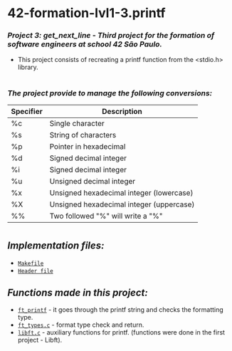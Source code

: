 <h1>42-formation-lvl1-3.printf</h1>

### _Project 3: get_next_line - Third project for the formation of software engineers at school 42 São Paulo._

- This project consists of recreating a printf function from the <stdio.h> library.

<h1></h1>

### _The project provide to manage the following conversions:_

| Specifier    | Description                                |
|--------------|--------------------------------------------|
| %c           | Single character                           |
| %s           | String of characters                       |
| %p           | Pointer in hexadecimal                     |
| %d           | Signed decimal integer                     |
| %i           | Signed decimal integer                     |
| %u           | Unsigned decimal integer                   |
| %x           | Unsigned hexadecimal integer (lowercase)   |
| %X           | Unsigned hexadecimal integer (uppercase)   |
| %%           | Two followed "%" will write a "%"          |

<h1></h1>

## _Implementation files:_
	
- [`Makefile`](Makefile)
- [`Header file`](libftprintf.h)

## _Functions made in this project:_

- [`ft_printf`](printf/ft_printf.c) - it goes through the printf string and checks the formatting type.
- [`ft_types.c`](printf/ft_types.c) - format type check and return.
- [`libft.c`](printf/libft.c) - auxiliary functions for printf. (functions were done in the first project - Libft).
